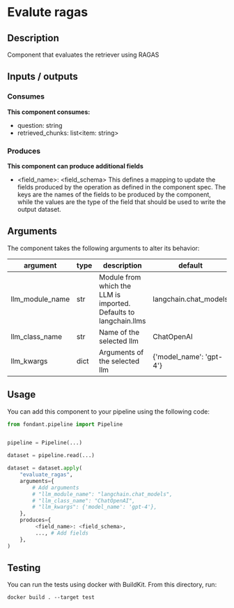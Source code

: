 # Evalute ragas

<a id="evalute_ragas#description"></a>
## Description
Component that evaluates the retriever using RAGAS

<a id="evalute_ragas#inputs_outputs"></a>
## Inputs / outputs 

<a id="evalute_ragas#consumes"></a>
### Consumes 
**This component consumes:**

- question: string
- retrieved_chunks: list<item: string>




<a id="evalute_ragas#produces"></a>  
### Produces 

**This component can produce additional fields**
- <field_name>: <field_schema>
This defines a mapping to update the fields produced by the operation as defined in the component spec.
The keys are the names of the fields to be produced by the component, while the values are 
the type of the field that should be used to write the output dataset.


<a id="evalute_ragas#arguments"></a>
## Arguments

The component takes the following arguments to alter its behavior:

| argument | type | description | default |
| -------- | ---- | ----------- | ------- |
| llm_module_name | str | Module from which the LLM is imported. Defaults to langchain.llms | langchain.chat_models |
| llm_class_name | str | Name of the selected llm | ChatOpenAI |
| llm_kwargs | dict | Arguments of the selected llm | {'model_name': 'gpt-4'} |

<a id="evalute_ragas#usage"></a>
## Usage 

You can add this component to your pipeline using the following code:

```python
from fondant.pipeline import Pipeline


pipeline = Pipeline(...)

dataset = pipeline.read(...)

dataset = dataset.apply(
    "evaluate_ragas",
    arguments={
        # Add arguments
        # "llm_module_name": "langchain.chat_models",
        # "llm_class_name": "ChatOpenAI",
        # "llm_kwargs": {'model_name': 'gpt-4'},
    },
    produces={
         <field_name>: <field_schema>,
         ..., # Add fields
    },
)
```

<a id="evalute_ragas#testing"></a>
## Testing

You can run the tests using docker with BuildKit. From this directory, run:
```
docker build . --target test
```

